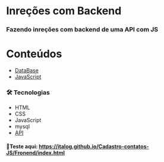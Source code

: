 # Inreções com Backend
### Fazendo inreções com backend de uma API com JS 


Conteúdos
==========
<!--ts-->
   * [DataBase](https://github.com/EliasCPR/Cadastro-contatos-JS/blob/main/Fronend/db.sql)
   * [JavaScript](https://github.com/EliasCPR/Cadastro-contatos-JS/blob/main/Fronend/contatos.js)
<!--te-->

### 🛠 Tecnologias

- HTML
- CSS
- JavaScript
- mysql
- [API](https://github.com/fernandoleonid/apiphp)

#### 🚀Teste aqui: https://italog.github.io/Cadastro-contatos-JS/Fronend/index.html
